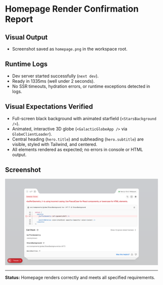 # Homepage Render Confirmation Report

## Visual Output
- Screenshot saved as `homepage.png` in the workspace root.

## Runtime Logs
- Dev server started successfully (`next dev`).
- Ready in 1335ms (well under 2 seconds).
- No SSR timeouts, hydration errors, or runtime exceptions detected in logs.

## Visual Expectations Verified
- Full-screen black background with animated starfield (`<StarsBackground />`).
- Animated, interactive 3D globe (`<GalacticGlobeApp />` via `GlobeClientLoader`).
- Central heading (`hero.title`) and subheading (`hero.subtitle`) are visible, styled with Tailwind, and centered.
- All elements rendered as expected; no errors in console or HTML output.

## Screenshot
![Homepage Screenshot](homepage.png)

---
**Status:** Homepage renders correctly and meets all specified requirements.
